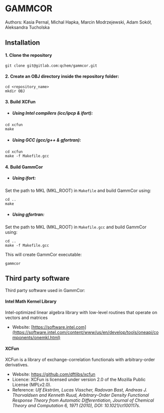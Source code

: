 # GAMMCOR
Authors: Kasia Pernal, Michal Hapka, Marcin Modrzejewski, Adam Sokół, Aleksandra Tucholska

## Installation
#### 1. Clone the repository
```
git clone git@gitlab.com:qchem/gammcor.git
```

#### 2. Create an OBJ directory inside the repository folder:
```
cd <repository_name>
mkdir OBJ
```

#### 3. Build XCFun
* ##### Using Intel compilers (icc/ipcp & ifort):
```
cd xcfun
make
```
* ##### Using GCC (gcc/g++ & gfortran):
```
cd xcfun
make -f Makefile.gcc
```
#### 4. Build GammCor
* ##### Using ifort:

Set the path to MKL (MKL_ROOT) in `Makefile` and build GammCor using:
```
cd ..
make
```
* ##### Using gfortran:

Set the path to MKL (MKL_ROOT) in `Makefile.gcc` and build GammCor using:
```
cd ..
make -f Makefile.gcc
```

This will create GammCor executable:
```
gammcor
```

## Third party software
Third party software used in GammCor:
#### Intel Math Kernel Library
Intel-optimized linear algebra library with low-level routines that operate on vectors and matrices
* Website: [https://software.intel.com](https://software.intel.com/content/www/us/en/develop/tools/oneapi/components/onemkl.html)
#### XCFun
XCFun is a library of exchange-correlation functionals with arbitrary-order derivatives.
* Website: https://github.com/dftlibs/xcfun
* Licence: XCFun is licensed under version 2.0 of the Mozilla Public License (MPLv2.0).
* Reference:
_Ulf Ekström, Lucas Visscher, Radovan Bast, Andreas J. Thorvaldsen and Kenneth Ruud, 
Arbitrary-Order Density Functional Response Theory from Automatic Differentiation, 
Journal of Chemical Theory and Computation 6, 1971 (2010), DOI: 10.1021/ct100117s_.
